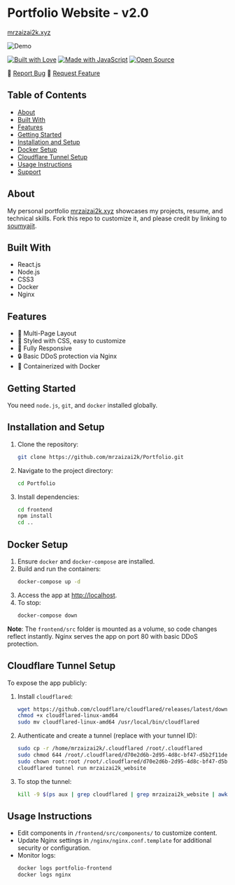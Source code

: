 # Portfolio Website - v2.0
[mrzaizai2k.xyz](https://mrzaizai2k.xyz/)

![Demo](./Images/readme-img1.png)

[![Built with Love](https://forthebadge.com/images/badges/built-with-love.svg)](https://forthebadge.com)
[![Made with JavaScript](https://forthebadge.com/images/badges/made-with-javascript.svg)](https://forthebadge.com)
[![Open Source](https://forthebadge.com/images/badges/open-source.svg)](https://forthebadge.com)

🔹 [Report Bug](https://github.com/mrzaizai2k/Portfolio/issues) 🔹 [Request Feature](https://github.com/mrzaizai2k/Portfolio/issues)

## Table of Contents
- [About](#about)
- [Built With](#built-with)
- [Features](#features)
- [Getting Started](#getting-started)
- [Installation and Setup](#installation-and-setup)
- [Docker Setup](#docker-setup)
- [Cloudflare Tunnel Setup](#cloudflare-tunnel-setup)
- [Usage Instructions](#usage-instructions)
- [Support](#support)

## About
My personal portfolio [mrzaizai2k.xyz](https://mrzaizai2k.xyz/) showcases my projects, resume, and technical skills. Fork this repo to customize it, and please credit by linking to [soumyajit](https://soumyajit.vercel.app/).

## Built With
- React.js
- Node.js
- CSS3
- Docker
- Nginx

## Features
- 📖 Multi-Page Layout
- 🎨 Styled with CSS, easy to customize
- 📱 Fully Responsive
- 🔒 Basic DDoS protection via Nginx
- 🐳 Containerized with Docker

## Getting Started
You need `node.js`, `git`, and `docker` installed globally.

## Installation and Setup
1. Clone the repository:
   ```bash
   git clone https://github.com/mrzaizai2k/Portfolio.git
   ```
2. Navigate to the project directory:
   ```bash
   cd Portfolio
   ```
3. Install dependencies:
   ```bash
   cd frontend
   npm install
   cd ..
   ```

## Docker Setup
1. Ensure `docker` and `docker-compose` are installed.
2. Build and run the containers:
   ```bash
   docker-compose up -d
   ```
3. Access the app at [http://localhost](http://localhost).
4. To stop:
   ```bash
   docker-compose down
   ```

**Note**: The `frontend/src` folder is mounted as a volume, so code changes reflect instantly. Nginx serves the app on port 80 with basic DDoS protection.

## Cloudflare Tunnel Setup
To expose the app publicly:
1. Install `cloudflared`:
   ```bash
   wget https://github.com/cloudflare/cloudflared/releases/latest/download/cloudflared-linux-amd64
   chmod +x cloudflared-linux-amd64
   sudo mv cloudflared-linux-amd64 /usr/local/bin/cloudflared
   ```
2. Authenticate and create a tunnel (replace with your tunnel ID):
   ```bash
   sudo cp -r /home/mrzaizai2k/.cloudflared /root/.cloudflared
   sudo chmod 644 /root/.cloudflared/d70e2d6b-2d95-4d8c-bf47-d5b2f11de773.json
   sudo chown root:root /root/.cloudflared/d70e2d6b-2d95-4d8c-bf47-d5b2f11de773.json
   cloudflared tunnel run mrzaizai2k_website
   ```
3. To stop the tunnel:
   ```bash
   kill -9 $(ps aux | grep cloudflared | grep mrzaizai2k_website | awk '{print $2}')
   ```

## Usage Instructions
- Edit components in `/frontend/src/components/` to customize content.
- Update Nginx settings in `/nginx/nginx.conf.template` for additional security or configuration.
- Monitor logs:
  ```bash
  docker logs portfolio-frontend
  docker logs nginx
  ```
